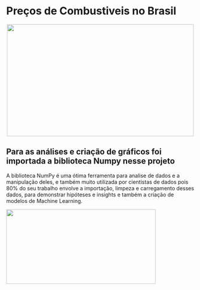 # Preços de Combustiveis no Brasil

<div align="center">
<img src="https://media.licdn.com/dms/image/D4D12AQHwpti7iMVf2A/article-cover_image-shrink_720_1280/0/1690851984658?e=1696464000&v=beta&t=dr91DY_nQzpSqyPrJC_ip2mcnOgAzeLWqTX2-idbx6A" width="500" height="300">
</div>


</div>

## Para as análises e criação de gráficos foi importada a biblioteca Numpy nesse projeto
A biblioteca NumPy é uma ótima ferramenta para analise de dados e a manipulação deles, e também muito utilizada por cientistas de dados pois 80% do seu trabalho envolve a importação, limpeza e carregamento desses dados, para demonstrar hipóteses e insights e também a criação de modelos de Machine Learning.

<img src="https://media.licdn.com/dms/image/D4D12AQHK99WdIrJyEw/article-inline_image-shrink_1500_2232/0/1690902202232?e=1696464000&v=beta&t=OacpwZvoVF0Vq03xNs5ez9GaBUUX4-S0ZsZecG8h6jY" width="400" height="200">
